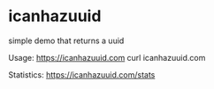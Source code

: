 # icanhazuuid
simple demo that returns a uuid


Usage:
https://icanhazuuid.com
curl icanhazuuid.com


Statistics:
https://icanhazuuid.com/stats
